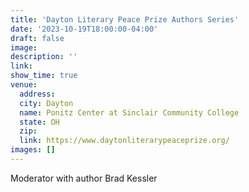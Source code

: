 ```yaml
---
title: 'Dayton Literary Peace Prize Authors Series'
date: '2023-10-19T18:00:00-04:00'
draft: false
image: 
description: ''
link: 
show_time: true
venue:
  address: 
  city: Dayton
  name: Ponitz Center at Sinclair Community College
  state: OH
  zip: 
  link: https://www.daytonliterarypeaceprize.org/
images: []
---
```


Moderator with author Brad Kessler

